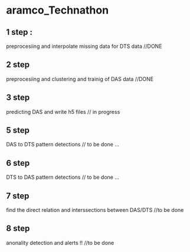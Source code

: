 # aramco_Technathon
## 1 step :
preprocesiing and interpolate missing data for DTS data //DONE
## 2 step 
preprocesiing and clustering and trainig of DAS data //DONE
## 3 step
predicting DAS and write h5 files // in progress
## 5 step 
DAS to DTS pattern detections // to be done ...
## 6 step 
DTS to DAS pattern detections // to be done ...
## 7 step 
find the direct relation and interssections between DAS/DTS //to be done
## 8 step 
anonality detection and alerts !! //to be done
